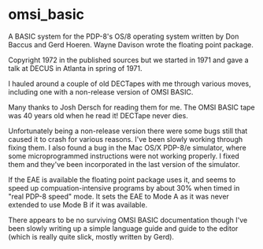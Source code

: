 # omsi_basic

A BASIC system for the PDP-8's OS/8 operating system written by Don Baccus
and Gerd Hoeren.  Wayne Davison wrote the floating point package.

Copyright 1972 in the published sources but we started in 1971 and gave
a talk at DECUS in Atlanta in spring of 1971. 

I hauled around a couple of old DECTapes with me through various moves,
including one with a non-release version of OMSI BASIC.

Many thanks to Josh Dersch for reading them for me.  The OMSI BASIC tape
was 40 years old when he read it!  DECTape never dies.

Unfortunately being a non-release version there were some bugs still that
caused it to crash for various reasons.  I've been slowly working through
fixing them.  I also found a bug in the Mac OS/X PDP-8/e simulator, where
some microprogrammed instructions were not working properly.  I fixed them
and they've been incorporated in the last version of the simulator.

If the EAE is available the floating point package uses it, and seems to
speed up compuation-intensive programs by about 30% when timed in "real
PDP-8 speed" mode.  It sets the EAE to Mode A as it was never extended to
use Mode B if it was available.

There appears to be no surviving OMSI BASIC documentation though I've
been slowly writing up a simple language guide and guide to the editor
(which is really quite slick, mostly written by Gerd).



